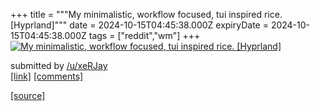 +++
title = """My minimalistic, workflow focused, tui inspired rice. [Hyprland]"""
date = 2024-10-15T04:45:38.000Z
expiryDate = 2024-10-15T04:45:38.000Z
tags = ["reddit","wm"]
+++
[![My minimalistic, workflow focused, tui inspired rice. [Hyprland] ](https://b.thumbs.redditmedia.com/4L3u2umbm0yovSJuwi_oNvp_w1ok1dn0HxEZUwz-_4Q.jpg "My minimalistic, workflow focused, tui inspired rice. [Hyprland] ")](https://www.reddit.com/r/unixporn/comments/1g3zxaq/my_minimalistic_workflow_focused_tui_inspired/)

submitted by [/u/xeRJay](https://www.reddit.com/user/xeRJay)  
[\[link\]](https://www.reddit.com/gallery/1g3zxaq) [\[comments\]](https://www.reddit.com/r/unixporn/comments/1g3zxaq/my_minimalistic_workflow_focused_tui_inspired/)

[[source]](https://www.reddit.com/r/unixporn/comments/1g3zxaq/my_minimalistic_workflow_focused_tui_inspired/)
